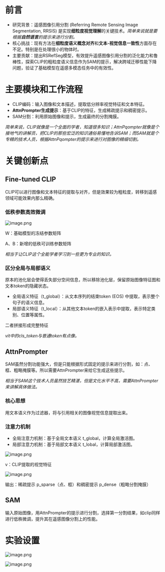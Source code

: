 # 前言
- 研究背景：遥感图像引用分割 (Referring Remote Sensing Image Segmentation, RRSIS) 是实现**细粒度视觉理解**的关键技术。*简单来说就是要根据**自然语言**的提示来进行分割。*
- 核心挑战：现有方法在**细粒度语义概念对齐**和**文本-视觉信息一致性**方面存在不足。特别是在处理很小的物体时。
- 主要贡献：提出RSRefSeg模型，有效提升遥感图像引用分割的泛化能力和鲁棒性，探索CLIP的粗粒度语义信息作为SAM的提示，解决跨域迁移性能下降问题，验证了基础模型在遥感多模态任务中的有效性。

# 主要模块和工作流程

* CLIP编码：输入图像和文本描述，提取低分辨率视觉特征和文本特征。
* **AttnPrompter生成提示**：基于CLIP的特征，生成稀疏提示和稠密提示。
* SAM分割：利用原始图像和提示，生成最终的分割掩膜。

*简单来说，CLIP就像是一个全面的学者，知道很多知识；AttnPqompter就像是个接地气的讲解员，把CLIP的那些宏泛的知识通俗易懂地告诉SAM；而SAM就是个专精的技术人员，根据AttnPqompter的提示来进行对图像的精细切割。*
# 关键创新点

## Fine-tuned CLIP
CLIP可以进行图像和文本特征的提取与对齐，但是效果较为粗粒度，转移到遥感领域可能效果内那么精确。
### 低秩参数高效微调

![image.png](https://youki-1330066034.cos.ap-guangzhou.myqcloud.com/machine-learning/202504102138228.png)

W：基础模型的冻结参数矩阵

A、B：新增的低秩可训练参数矩阵

*相当于让CLIP这个全能学者学习到一些更为专业的知识。*

### 区分全局与局部语义

原本的池化层会使得丢失部分空间信息，所以移除池化层，保留原始图像特征图和文本token的隐藏状态。

* 全局语义特征（t_global）：从文本序列的结束token (EOS) 中提取，表示整个句子的语义信息。
* 局部语义特征（t_local）：从其他文本token的嵌入表示中提取，表示特定类别、位置等属性。

二者拼接形成完整特征

*vit中的cls_token与普通token有点像。*

## AttnPrompter
SAM虽然分割功能强大，但是只能根据形式固定的提示来进行分割，如：点、框、粗略掩膜等。所以需要AttnPrompter来给它生成这些提示。

*相当于SAM这个技术人员虽然技艺精湛，但是文化水平不高，需要AttnPrompter来讲解具体做法。*

### 核心思想
用文本语义作为过滤器，将与引用相关的图像视觉信息提取出来。

### 注意力机制
* 全局注意力机制：基于全局文本语义 t_global，计算全局激活图。
* 局部注意力机制：基于局部文本语义 t_lobal，计算局部激活图。

![image.png](https://youki-1330066034.cos.ap-guangzhou.myqcloud.com/machine-learning/202504102208767.png)

v：CLIP提取的视觉特征

![image.png](https://youki-1330066034.cos.ap-guangzhou.myqcloud.com/machine-learning/202504102220634.png)

输出：稀疏提示 p_sparse（点、框）和稠密提示 p_dense（粗略分割掩膜）

## SAM

输入原始图像，用AttnPrompter的提示进行分割，选择第一分割结果，如clip同样进行低秩微调，提升其在遥感图像分割上的性能。

# 实验设置

![image.png](https://youki-1330066034.cos.ap-guangzhou.myqcloud.com/machine-learning/202504241642485.png)

![image.png](https://youki-1330066034.cos.ap-guangzhou.myqcloud.com/machine-learning/202504241643354.png)








